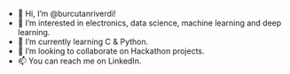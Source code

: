 - 👋 Hi, I’m @burcutanriverdi!
- 👀 I’m interested in electronics, data science, machine learning and deep learning.
- 🌱 I’m currently learning C & Python.
- 💞️ I’m looking to collaborate on Hackathon projects.
- 📫 You can reach me on LinkedIn.

<!---
burcutanriverdi/burcutanriverdi is a ✨ special ✨ repository because its `README.md` (this file) appears on your GitHub profile.
You can click the Preview link to take a look at your changes.
--->
